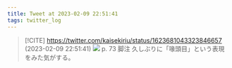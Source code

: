 ```yaml
---
title: Tweet at 2023-02-09 22:51:41
tags: twitter_log
---
```


> [!CITE] https://twitter.com/kaisekiriu/status/1623681043323846657 (2023-02-09 22:51:41)
> ![](https://twitter.com/kaisekiriu/status/1623681043323846657)
> p. 73 脚注
> 久しぶりに「喙頭目」という表現をみた気がする。
